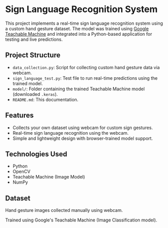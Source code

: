 # Sign Language Recognition System

This project implements a real-time sign language recognition system using a custom hand gesture dataset. The model was trained using [Google Teachable Machine](https://teachablemachine.withgoogle.com/) and integrated into a Python-based application for testing and live predictions.

## Project Structure

- `data_collection.py`: Script for collecting custom hand gesture data via webcam.
- `sign_language_test.py`: Test file to run real-time predictions using the trained model.
- `model/`: Folder containing the trained Teachable Machine model (downloaded `.keras`).
- `README.md`: This documentation.

## Features

- Collects your own dataset using webcam for custom sign gestures.
- Real-time sign language recognition using the webcam.
- Simple and lightweight design with browser-trained model support.

## Technologies Used

- Python
- OpenCV
- Teachable Machine (Image Model)
- NumPy

## Dataset
Hand gesture images collected manually using webcam.

Trained using Google's Teachable Machine (Image Classification model).
